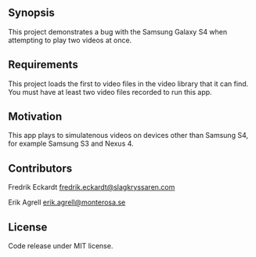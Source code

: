 ## Synopsis

This project demonstrates a bug with the Samsung Galaxy S4 when attempting to play two videos at once.

## Requirements

This project loads the first to video files in the video library that it can find.
You must have at least two video files recorded to run this app.

## Motivation

This app plays to simulatenous videos on devices other than Samsung S4, for example Samsung S3 and
Nexus 4.

## Contributors

Fredrik Eckardt
fredrik.eckardt@slagkryssaren.com

Erik Agrell
erik.agrell@monterosa.se

## License

Code release under MIT license.